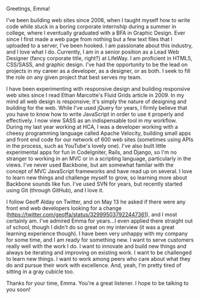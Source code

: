 
Greetings, Emma!

I've been building web sites since 2006, when I taught myself how to write code while stuck in a boring corporate internship during a summer in college, where I eventually graduated with a BFA in Graphic Design. Ever since I first made a web page from nothing but a few text files that I uploaded to a server, I've been hooked. I am passionate about this industry, and I love what I do. Currently, I am in a senior position as a Lead Web Designer (fancy corporate title, right?) at LifeWay. I am proficient in HTML5, CSS/SASS, and graphic design. I've had the opportunity to be the lead on projects in my career as a developer, as a designer, or as both. I seek to fill the role on any given project that best serves my team.

I have been experimenting with responsive design and building responsive web sites since I read Ethan Marcotte's Fluid Grids article in 2009. In my mind all web design is responsive; it's simply the nature of designing and building for the web. While I've used jQuery for years, I firmly believe that you have to know how to write JavaScript in order to use it properly and effectively. I now view SASS as an indispensable tool in my workflow. During my last year working at HCA, I was a developer working with a cheesy programming language called Apache Velocity, building small apps and front end code for our network of 600 web sites (sometimes using APIs in the process, such as YouTube's lovely one). I've also built little experimental apps for fun in CodeIgniter, Rails, and Django, so I'm no stranger to working in an MVC or in a scripting language, particularly in the views. I've never used Backbone, but am somewhat familar with the concept of MVC JavaScript frameworks and have read up on several. I love to learn new things and challenge myself to grow, so learning more about Backbone sounds like fun. I've used SVN for years, but recently started using Git (through GitHub), and I love it.

I follow Geoff Alday on Twitter, and on May 13 he asked if there were any front end web developers looking for a change (https://twitter.com/geoffa/status/329995037922447361), and I most certainly am. I've admired Emma for years...I even applied there straight out of school, though I didn't do so great on my interview (it was a great learning experience though). I have been very unhappy with my company for some time, and I am ready for something new. I want to serve customers really well with the work I do. I want to innovate and build new things and always be iterating and improving on existing work. I want to be challenged to learn new things. I want to work among peers who care about what they do and pursue their work with excellence. And, yeah, I'm pretty tired of sitting in a gray cubicle too.

Thanks for your time, Emma. You're a great listener. I hope to be talking to you soon!
